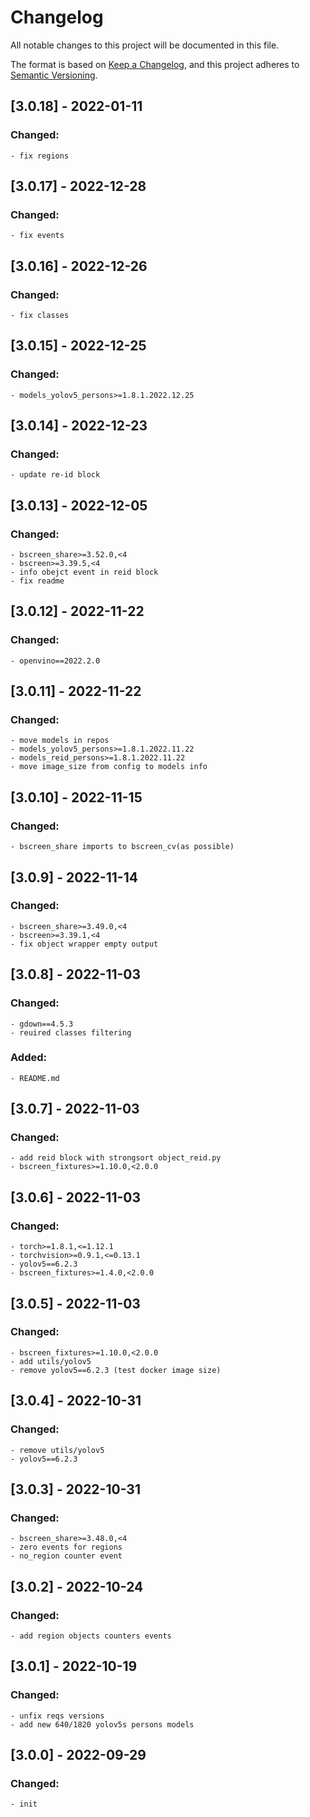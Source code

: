 # Changelog
All notable changes to this project will be documented in this file.

The format is based on [Keep a Changelog](https://keepachangelog.com/en/1.0.0/),
and this project adheres to [Semantic Versioning](https://semver.org/spec/v2.0.0.html).

## [3.0.18] - 2022-01-11
### Changed:
    - fix regions

## [3.0.17] - 2022-12-28
### Changed:
    - fix events

## [3.0.16] - 2022-12-26
### Changed:
    - fix classes

## [3.0.15] - 2022-12-25
### Changed:
    - models_yolov5_persons>=1.8.1.2022.12.25

## [3.0.14] - 2022-12-23
### Changed:
    - update re-id block

## [3.0.13] - 2022-12-05
### Changed:
    - bscreen_share>=3.52.0,<4
    - bscreen>=3.39.5,<4
    - info obejct event in reid block
    - fix readme

## [3.0.12] - 2022-11-22
### Changed:
    - openvino==2022.2.0

## [3.0.11] - 2022-11-22
### Changed:
    - move models in repos
    - models_yolov5_persons>=1.8.1.2022.11.22
    - models_reid_persons>=1.8.1.2022.11.22
    - move image_size from config to models info

## [3.0.10] - 2022-11-15
### Changed:
    - bscreen_share imports to bscreen_cv(as possible)

## [3.0.9] - 2022-11-14
### Changed:
    - bscreen_share>=3.49.0,<4
    - bscreen>=3.39.1,<4
    - fix object wrapper empty output

## [3.0.8] - 2022-11-03
### Changed:
    - gdown==4.5.3
    - reuired classes filtering
### Added:
    - README.md

## [3.0.7] - 2022-11-03
### Changed:
    - add reid block with strongsort object_reid.py
    - bscreen_fixtures>=1.10.0,<2.0.0

## [3.0.6] - 2022-11-03
### Changed:
    - torch>=1.8.1,<=1.12.1
    - torchvision>=0.9.1,<=0.13.1
    - yolov5==6.2.3
    - bscreen_fixtures>=1.4.0,<2.0.0

## [3.0.5] - 2022-11-03
### Changed:
    - bscreen_fixtures>=1.10.0,<2.0.0
    - add utils/yolov5
    - remove yolov5==6.2.3 (test docker image size)

## [3.0.4] - 2022-10-31
### Changed:
    - remove utils/yolov5
    - yolov5==6.2.3

## [3.0.3] - 2022-10-31
### Changed:
    - bscreen_share>=3.48.0,<4
    - zero events for regions
    - no_region counter event

## [3.0.2] - 2022-10-24
### Changed:
    - add region objects counters events

## [3.0.1] - 2022-10-19
### Changed:
    - unfix reqs versions
    - add new 640/1820 yolov5s persons models

## [3.0.0] - 2022-09-29
### Changed:
    - init
